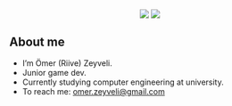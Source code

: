 <div align="center">
<img align="center" src="https://github-readme-stats.vercel.app/api?username=OmerZeyveli&count_private=true&show_icons=true&theme=github_dark"/>
<img align="center" src="https://github-readme-stats.vercel.app/api/top-langs/?username=OmerZeyveli&theme=github_dark&layout=compact"/>
</div>

## About me

- I’m Ömer (Riive) Zeyveli.
- Junior game dev.
- Currently studying computer engineering at university.
- To reach me: omer.zeyveli@gmail.com
